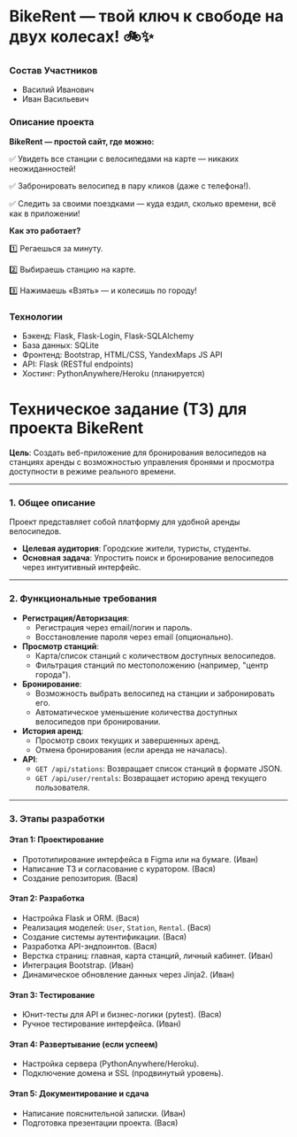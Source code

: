 # BikeRent — твой ключ к свободе на двух колесах! 🚲✨

### Состав Участников
- Василий Иванович
- Иван Васильевич

### Описание проекта
**BikeRent — простой сайт, где можно:**

✅ Увидеть все станции с велосипедами на карте — никаких неожиданностей!

✅ Забронировать велосипед в пару кликов (даже с телефона!).

✅ Следить за своими поездками — куда ездил, сколько времени, всё как в приложении!

**Как это работает?**

1️⃣ Регаешься за минуту.

2️⃣ Выбираешь станцию на карте.

3️⃣ Нажимаешь «Взять» — и колесишь по городу!

### Технологии
- Бэкенд: Flask, Flask-Login, Flask-SQLAlchemy
- База данных: SQLite
- Фронтенд: Bootstrap, HTML/CSS, YandexMaps JS API
- API: Flask (RESTful endpoints)
- Хостинг: PythonAnywhere/Heroku (планируется)

# Техническое задание (ТЗ) для проекта BikeRent  
**Цель**: Создать веб-приложение для бронирования велосипедов на станциях аренды с возможностью управления бронями и просмотра доступности в режиме реального времени.  

---

### 1. Общее описание  
Проект представляет собой платформу для удобной аренды велосипедов.  
- **Целевая аудитория**: Городские жители, туристы, студенты.  
- **Основная задача**: Упростить поиск и бронирование велосипедов через интуитивный интерфейс.  

---

### 2. Функциональные требования  
- **Регистрация/Авторизация**:  
  - Регистрация через email/логин и пароль.  
  - Восстановление пароля через email (опционально).  
- **Просмотр станций**:  
  - Карта/список станций с количеством доступных велосипедов.  
  - Фильтрация станций по местоположению (например, "центр города").  
- **Бронирование**:  
  - Возможность выбрать велосипед на станции и забронировать его.  
  - Автоматическое уменьшение количества доступных велосипедов при бронировании.  
- **История аренд**:  
  - Просмотр своих текущих и завершенных аренд.  
  - Отмена бронирования (если аренда не началась).  
- **API**:  
  - `GET /api/stations`: Возвращает список станций в формате JSON.  
  - `GET /api/user/rentals`: Возвращает историю аренд текущего пользователя.  

---

### 3. Этапы разработки  
#### Этап 1: Проектирование  
- Прототипирование интерфейса в Figma или на бумаге.  (Иван)
- Написание ТЗ и согласование с куратором.  (Вася)
- Создание репозитория.  (Вася)

#### Этап 2: Разработка  
- Настройка Flask и ORM.  (Вася)
- Реализация моделей: `User`, `Station`, `Rental`. (Вася)  
- Создание системы аутентификации.  (Вася)
- Разработка API-эндпоинтов.  (Вася) 
- Верстка страниц: главная, карта станций, личный кабинет. (Иван)  
- Интеграция Bootstrap. (Иван)
- Динамическое обновление данных через Jinja2. (Иван)  

#### Этап 3: Тестирование  
- Юнит-тесты для API и бизнес-логики (pytest).  (Вася)
- Ручное тестирование интерфейса.  (Иван)

#### Этап 4: Развертывание (если успеем)    
- Настройка сервера (PythonAnywhere/Heroku).   
- Подключение домена и SSL (продвинутый уровень).  

#### Этап 5: Документирование и сдача  
- Написание пояснительной записки. (Иван)
- Подготовка презентации проекта.  (Вася)
